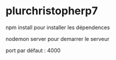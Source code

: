 # plurchristopherp7

npm install pour installer les dépendences

nodemon server pour demarrer le serveur

port par défaut : 4000
